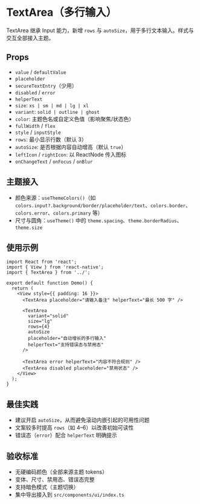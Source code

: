 # TextArea（多行输入）

TextArea 继承 Input 能力，新增 `rows` 与 `autoSize`，用于多行文本输入。样式与交互全部接入主题。

## Props

- `value` / `defaultValue`
- `placeholder`
- `secureTextEntry`（少用）
- `disabled` / `error`
- `helperText`
- `size`: `xs | sm | md | lg | xl`
- `variant`: `solid | outline | ghost`
- `color`: 主题色名或自定义色值（影响聚焦/状态色）
- `fullWidth` / `flex`
- `style` / `inputStyle`
- `rows`: 最小显示行数（默认 3）
- `autoSize`: 是否根据内容自动增高（默认 `true`）
- `leftIcon` / `rightIcon`: 以 ReactNode 传入图标
- `onChangeText` / `onFocus` / `onBlur`

## 主题接入

- 颜色来源：`useThemeColors()`（如 `colors.input?.background/border/placeholder/text`、`colors.border`、`colors.error`、`colors.primary` 等）
- 尺寸与圆角：`useTheme()` 中的 `theme.spacing`、`theme.borderRadius`、`theme.size`

## 使用示例

```tsx
import React from 'react';
import { View } from 'react-native';
import { TextArea } from '../';

export default function Demo() {
  return (
    <View style={{ padding: 16 }}>
      <TextArea placeholder="请输入备注" helperText="最长 500 字" />

      <TextArea
        variant="solid"
        size="lg"
        rows={4}
        autoSize
        placeholder="自动增长的多行输入"
        helperText="支持错误态与禁用态"
      />

      <TextArea error helperText="内容不符合规则" />
      <TextArea disabled placeholder="禁用状态" />
    </View>
  );
}
```

## 最佳实践

- 建议开启 `autoSize`，从而避免滚动内嵌引起的可用性问题
- 文案较多时提高 `rows`（如 4–6）以改善初始可读性
- 错误态（`error`）配合 `helperText` 明确提示

## 验收标准

- 无硬编码颜色（全部来源主题 tokens）
- 变体、尺寸、禁用态、错误态完整
- 支持暗色模式（主题切换）
- 集中导出接入到 `src/components/ui/index.ts`